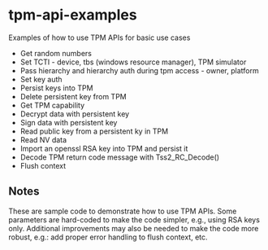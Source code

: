 # tpm-api-examples
Examples of how to use TPM APIs for basic use cases
- Get random numbers
- Set TCTI - device, tbs (windows resource manager), TPM simulator
- Pass hierarchy and hierarchy auth during tpm access - owner, platform
- Set key auth
- Persist keys into TPM
- Delete persistent key from TPM
- Get TPM capability
- Decrypt data with persistent key
- Sign data with persistent key
- Read public key from a persistent ky in TPM
- Read NV data
- Import an openssl RSA key into TPM and persist it
- Decode TPM return code message with Tss2_RC_Decode()
- Flush context

## Notes
These are sample code to demonstrate how to use TPM APIs. Some parameters are hard-coded to make the code simpler, e.g., using RSA keys only. Additional improvements may also be needed to make the code more robust, e.g.: add proper error handling to flush context, etc.
